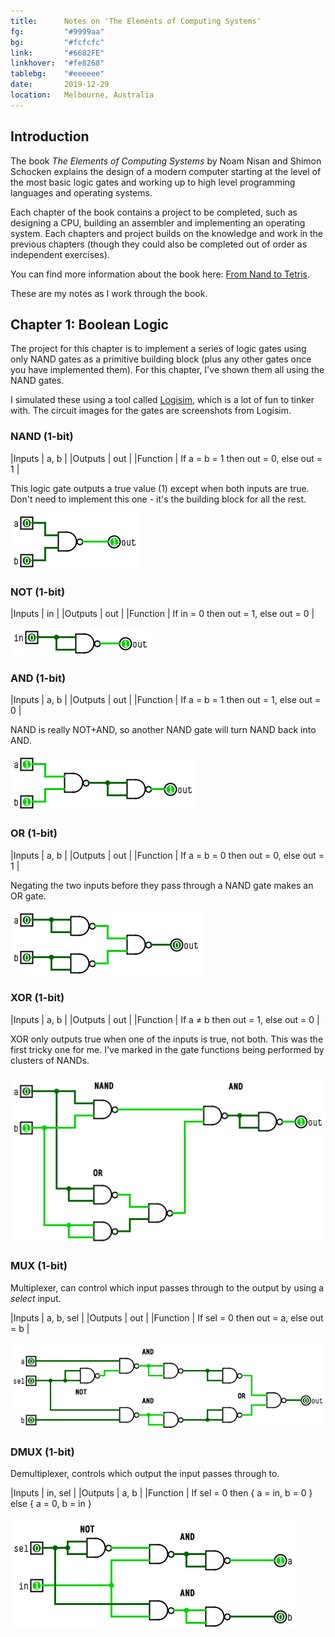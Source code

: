 ```yaml
---
title:      Notes on 'The Elements of Computing Systems'
fg:         "#9999aa"
bg:         "#fcfcfc"
link:       "#6682FE"
linkhover:  "#fe8268"
tablebg:    "#eeeeee"
date:       2019-12-29
location:   Melbourne, Australia
---
```


## Introduction
The book *The Elements of Computing Systems* by Noam Nisan and Shimon Schocken explains the design of a modern computer starting at the level of the most basic logic gates and working up to high level programming languages and operating systems.

Each chapter of the book contains a project to be completed, such as designing a CPU, building an assembler and implementing an operating system. Each chapters and project builds on the knowledge and work in the previous chapters (though they could also be completed out of order as independent exercises).

You can find more information about the book here: [From Nand to Tetris](https://www.nand2tetris.org).

These are my notes as I work through the book.

## Chapter 1: Boolean Logic

The project for this chapter is to implement a series of logic gates using only NAND gates as a primitive building block (plus any other gates once you have implemented them). For this chapter, I've shown them all using the NAND gates.

I simulated these using a tool called [Logisim](http://www.cburch.com/logisim/), which is a lot of fun to tinker with. The circuit images for the gates are screenshots from Logisim.

### NAND (1-bit)

|Inputs   | a, b |
|Outputs  | out  |
|Function | If a = b = 1 then out = 0, else out = 1 |

This logic gate outputs a true value (1) except when both inputs are true. Don't need to implement this one - it's the building block for all the rest.

![Circuit diagram of a NAND gate](/assets/images/programming/elements/1-nand.png)

### NOT (1-bit)

|Inputs   | in |
|Outputs  | out |
|Function | If in = 0 then out = 1, else out = 0 |

![Circuit diagram of a NOT gate made from a NAND gate](/assets/images/programming/elements/1-not.png)

### AND (1-bit)

|Inputs   | a, b |
|Outputs  | out |
|Function | If a = b = 1 then out = 1, else out = 0 |

NAND is really NOT+AND, so another NAND gate will turn NAND back into AND.

![Circuit diagram of an AND gate made from two NAND gates](/assets/images/programming/elements/1-and.png)

### OR (1-bit)

|Inputs   | a, b |
|Outputs  | out |
|Function | If a = b = 0 then out = 0, else out = 1 |

Negating the two inputs before they pass through a NAND gate makes an OR gate.

![Circuit diagram of an OR gate made from three NAND gates](/assets/images/programming/elements/1-or.png)

### XOR (1-bit)

|Inputs   | a, b |
|Outputs  | out |
|Function | If a ≠ b then out = 1, else out = 0 |

XOR only outputs true when one of the inputs is true, not both. This was the first tricky one for me.
I've marked in the gate functions being performed by clusters of NANDs.

![Circuit diagram of an XOR gate made from five NAND gates](/assets/images/programming/elements/1-xor.png)

### MUX (1-bit)

Multiplexer, can control which input passes through to the output by using a *select* input.

|Inputs   | a, b, sel |
|Outputs  | out |
|Function | If sel = 0 then out = a, else out = b |

![Circuit diagram of a MUX gate made from eight NAND gates](/assets/images/programming/elements/1-mux.png)

### DMUX (1-bit)

Demultiplexer, controls which output the input passes through to.

|Inputs   | in, sel |
|Outputs  | a, b |
|Function | If sel = 0 then { a = in, b = 0 } else { a = 0, b = in }

![Circuit diagram of a DMUX gate made from five NAND gates](/assets/images/programming/elements/1-dmux.png)
